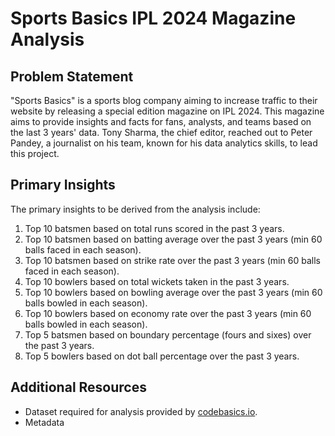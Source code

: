 # Sports Basics IPL 2024 Magazine Analysis

## Problem Statement
"Sports Basics" is a sports blog company aiming to increase traffic to their website by releasing a special edition magazine on IPL 2024. This magazine aims to provide insights and facts for fans, analysts, and teams based on the last 3 years' data. Tony Sharma, the chief editor, reached out to Peter Pandey, a journalist on his team, known for his data analytics skills, to lead this project.

## Primary Insights
The primary insights to be derived from the analysis include:
1. Top 10 batsmen based on total runs scored in the past 3 years.
2. Top 10 batsmen based on batting average over the past 3 years (min 60 balls faced in each season).
3. Top 10 batsmen based on strike rate over the past 3 years (min 60 balls faced in each season).
4. Top 10 bowlers based on total wickets taken in the past 3 years.
5. Top 10 bowlers based on bowling average over the past 3 years (min 60 balls bowled in each season).
6. Top 10 bowlers based on economy rate over the past 3 years (min 60 balls bowled in each season).
7. Top 5 batsmen based on boundary percentage (fours and sixes) over the past 3 years.
8. Top 5 bowlers based on dot ball percentage over the past 3 years.

## Additional Resources
- Dataset required for analysis provided by [codebasics.io](https://codebasics.io/).
- Metadata
